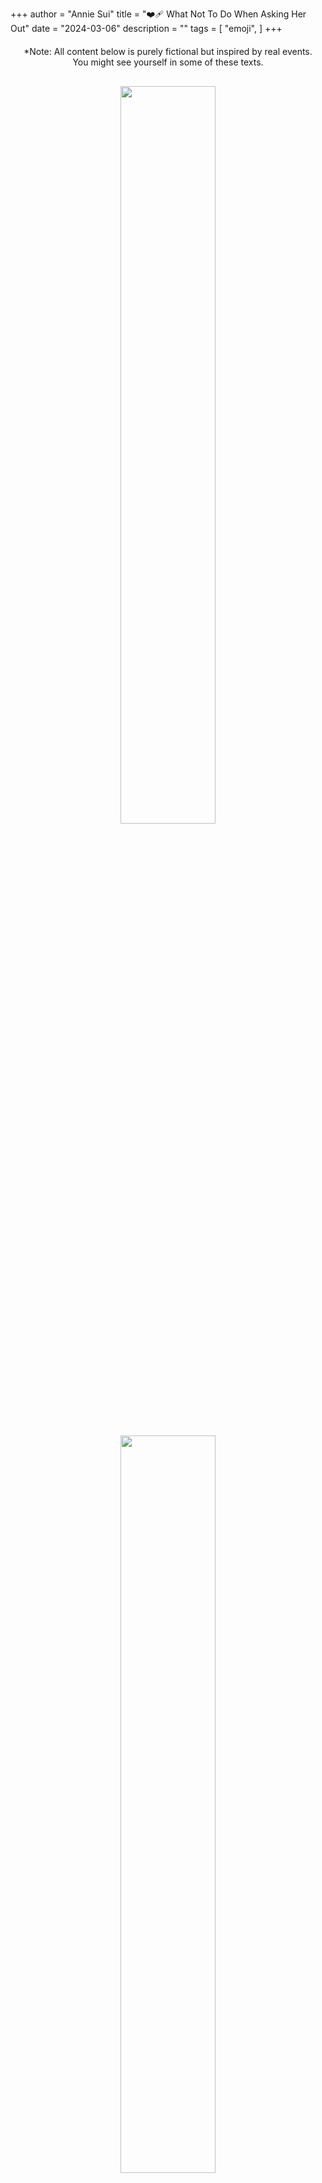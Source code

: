 +++
author = "Annie Sui"
title = "❤️‍🩹 What Not To Do When Asking Her Out"
date = "2024-03-06"
description = ""
tags = [
    "emoji",
]
+++
<div style="text-align: center; margin-top: 20px; margin-bottom: 30px">
*Note: All content below is purely fictional but inspired by real events. <br>
You might see yourself in some of these texts. <br>
</div>
<div style="text-align: center;">
    <p><img src="/iphone-1.png" width="55%"/></p>
</div> 

<div style="text-align: center;">
    <p><img src="/iphone-2.png" width="55%"/></p>
</div> 

<div style="text-align: center;">
    <p><img src="/iphone-3.png" width="55%"/></p>
</div> 

<div style="text-align: center;">
    <p><img src="/iphone-4.png" width="55%"/></p>
</div> 

<div style="text-align: center;">
    <p><img src="/iphone-5.png" width="55%"/></p>
</div> 

<div style="text-align: center;">
    <p><img src="/iphone-6.png" width="55%"/></p>
</div> 

